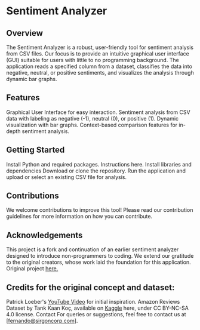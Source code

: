 # <b> Sentiment Analyzer</b>

## Overview

The Sentiment Analyzer is a robust, user-friendly tool for sentiment analysis from CSV files. Our focus is to provide an intuitive graphical user interface (GUI) suitable for users with little to no programming background. The application reads a specified column from a dataset, classifies the data into negative, neutral, or positive sentiments, and visualizes the analysis through dynamic bar graphs.

## Features

Graphical User Interface for easy interaction.
Sentiment analysis from CSV data with labeling as negative (-1), neutral (0), or positive (1).
Dynamic visualization with bar graphs.
Context-based comparison features for in-depth sentiment analysis.

## Getting Started

Install Python and required packages. Instructions here.
Install libraries and dependencies
Download or clone the repository.
Run the application and upload or select an existing CSV file for analysis.

## Contributions

We welcome contributions to improve this tool! Please read our contribution guidelines for more information on how you can contribute.

## Acknowledgements

This project is a fork and continuation of an earlier sentiment analyzer designed to introduce non-programmers to coding. We extend our gratitude to the original creators, whose work laid the foundation for this application. Original project [here.](https://github.com/annapcorrea/sentiment_analyzer)

## Credits for the original concept and dataset:

Patrick Loeber's [YouTube Video](https://www.youtube.com/watch?v=8VZhog5C3bU&t=544s) for initial inspiration.
Amazon Reviews Dataset by Tarık Kaan Koç, available on [Kaggle](https://www.kaggle.com/datasets/tarkkaanko/amazon?rvi=1) here, under CC BY-NC-SA 4.0 license.
Contact
For queries or suggestions, feel free to contact us at [fernando@sirgoncorp.com].